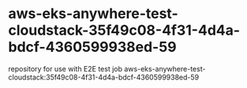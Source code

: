 # aws-eks-anywhere-test-cloudstack-35f49c08-4f31-4d4a-bdcf-4360599938ed-59
repository for use with E2E test job aws-eks-anywhere-test-cloudstack:35f49c08-4f31-4d4a-bdcf-4360599938ed-59
